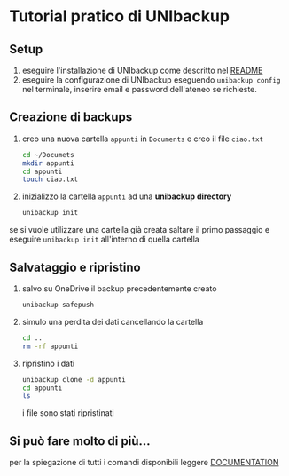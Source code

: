 # Tutorial pratico di UNIbackup

## Setup

1. eseguire l'installazione di UNIbackup come descritto nel [README](README.md)
2. eseguire la configurazione di UNIbackup eseguendo `unibackup config` nel terminale, inserire email e password dell'ateneo se richieste.

## Creazione di backups

1. creo una nuova cartella `appunti` in `Documents` e creo il file `ciao.txt`

    ```bash
    cd ~/Documets
    mkdir appunti
    cd appunti
    touch ciao.txt
    ```

2. inizializzo la cartella `appunti` ad una **unibackup directory**

    ```bash
    unibackup init
    ```

se si vuole utilizzare una cartella già creata saltare il primo passaggio e eseguire `unibackup init` all'interno di quella cartella

## Salvataggio e ripristino

1. salvo su OneDrive il backup precedentemente creato
    ```bash
    unibackup safepush
    ```
2. simulo una perdita dei dati cancellando la cartella
    ```bash
    cd ..
    rm -rf appunti
    ```
3. ripristino i dati
    ```bash
    unibackup clone -d appunti
    cd appunti
    ls
    ```

    i file sono stati ripristinati


## Si può fare molto di più...

per la spiegazione di tutti i comandi disponibili leggere [DOCUMENTATION](DOCUMENTATION.md)
